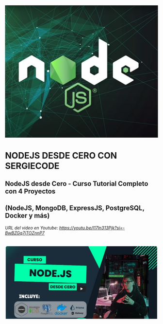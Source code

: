 ![1748886877428](image/README/1748886877428.png)

# NODEJS DESDE CERO CON SERGIECODE

## NodeJS desde Cero - Curso Tutorial Completo con 4 Proyectos

## (NodeJS, MongoDB, ExpressJS, PostgreSQL, Docker y más)

###### URL del video en Youtube: https://youtu.be/I17ln313Pjk?si=-BwBZGq7jTOZnnP7

![1749007894865](image/README/1749007894865.png)
